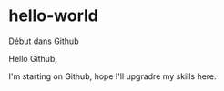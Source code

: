 # hello-world
Début dans Github

Hello Github,

I'm starting on Github, hope I'll upgradre my skills here.
